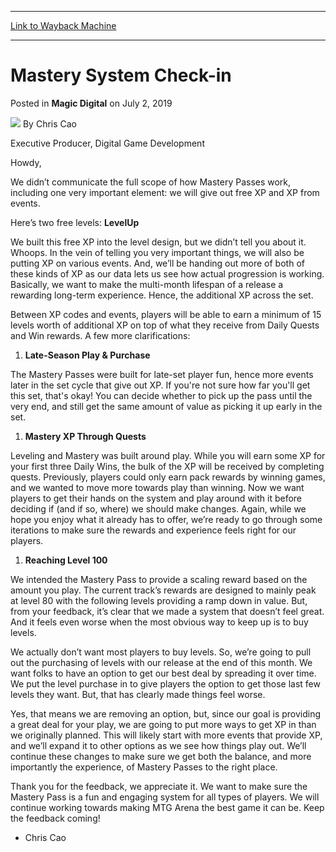 
---
[Link to Wayback Machine](https://web.archive.org/web/20201111183808/https://magic.wizards.com/en/articles/archive/magic-digital/mastery-system-check-2019-07-02?utm_source=share)

[_metadata_:author]:- "Chris Cao"
[_metadata_:description]:- "Howdy, We didn’t communicate the full scope of how Mastery Passes work, including one very important element: we will give out free XP and XP from events. Here’s two free levels: LevelUp"
[_metadata_:generator]:- "Drupal 7 (http://drupal.org)"
[_metadata_:node]:- "1438316"
[_metadata_:publish_date]:- "2019-07-02"
[_metadata_:source]:- "div-main-content"
[_metadata_:title]:- "Mastery System Check-in"
[_metadata_:wayback_capture_timestamp]:- "2020-11-11 18:38:08"
[_metadata_:wayback_raw_url]:- "https://web.archive.org/web/20201111183808id_/https://magic.wizards.com/en/articles/archive/magic-digital/mastery-system-check-2019-07-02?utm_source=share"
[_metadata_:wayback_url]:- "https://magic.wizards.com/en/articles/archive/magic-digital/mastery-system-check-2019-07-02?utm_source=share"
---


Mastery System Check-in
=======================



 Posted in **Magic Digital**
 on July 2, 2019 






![](https://media.magic.wizards.com/styles/auth_small/public/images/hero/wizardslogo_thumb.jpg)
By Chris Cao




 Executive Producer, Digital Game Development 






Howdy,


We didn’t communicate the full scope of how Mastery Passes work, including one very important element: we will give out free XP and XP from events.


Here’s two free levels: **LevelUp**


We built this free XP into the level design, but we didn’t tell you about it. Whoops. In the vein of telling you very important things, we will also be putting XP on various events. And, we’ll be handing out more of both of these kinds of XP as our data lets us see how actual progression is working. Basically, we want to make the multi-month lifespan of a release a rewarding long-term experience. Hence, the additional XP across the set.


Between XP codes and events, players will be able to earn a minimum of 15 levels worth of additional XP on top of what they receive from Daily Quests and Win rewards. A few more clarifications:


1. **Late-Season Play & Purchase**

The Mastery Passes were built for late-set player fun, hence more events later in the set cycle that give out XP. If you're not sure how far you'll get this set, that's okay! You can decide whether to pick up the pass until the very end, and still get the same amount of value as picking it up early in the set.


1. **Mastery XP Through Quests**

Leveling and Mastery was built around play. While you will earn some XP for your first three Daily Wins, the bulk of the XP will be received by completing quests. Previously, players could only earn pack rewards by winning games, and we wanted to move more towards play than winning. Now we want players to get their hands on the system and play around with it before deciding if (and if so, where) we should make changes. Again, while we hope you enjoy what it already has to offer, we’re ready to go through some iterations to make sure the rewards and experience feels right for our players.


1. **Reaching Level 100**

We intended the Mastery Pass to provide a scaling reward based on the amount you play. The current track’s rewards are designed to mainly peak at level 80 with the following levels providing a ramp down in value. But, from your feedback, it’s clear that we made a system that doesn’t feel great. And it feels even worse when the most obvious way to keep up is to buy levels.


We actually don’t want most players to buy levels. So, we’re going to pull out the purchasing of levels with our release at the end of this month. We want folks to have an option to get our best deal by spreading it over time. We put the level purchase in to give players the option to get those last few levels they want. But, that has clearly made things feel worse.


Yes, that means we are removing an option, but, since our goal is providing a great deal for your play, we are going to put more ways to get XP in than we originally planned. This will likely start with more events that provide XP, and we’ll expand it to other options as we see how things play out. We’ll continue these changes to make sure we get both the balance, and more importantly the experience, of Mastery Passes to the right place.


Thank you for the feedback, we appreciate it. We want to make sure the Mastery Pass is a fun and engaging system for all types of players. We will continue working towards making MTG Arena the best game it can be. Keep the feedback coming!


- Chris Cao







